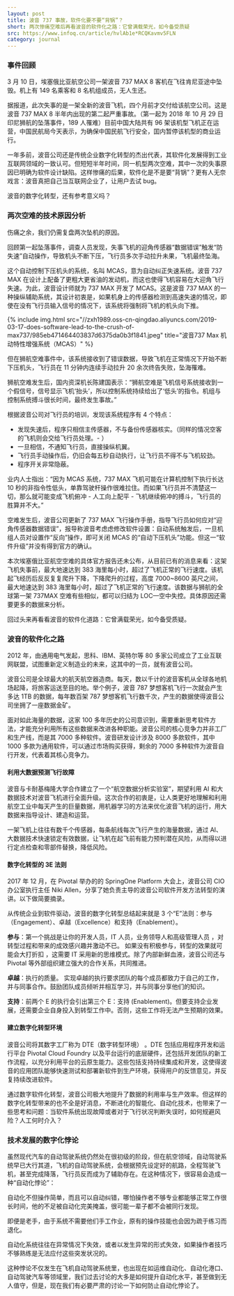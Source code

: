 ```yaml
---
layout: post
title: 波音 737 事故，软件化要不要“背锅”？
short: 两次惨痛空难后再看波音的软件化之路：它曾满载荣光，如今备受质疑
src: https://www.infoq.cn/article/hvlAb1e*RCQKavmv5FLN
category: journal
---
```


### 事件回顾

3 月 10 日，埃塞俄比亚航空公司一架波音 737 MAX 8 客机在飞往肯尼亚途中坠毁。机上有 149 名乘客和 8 名机组成员，无人生还。

据报道，此次失事的是一架全新的波音飞机，四个月前才交付给该航空公司。这是波音 737 MAX 8 半年内出现的第二起严重事故。（第一起为 2018 年 10 月 29 日印尼狮航的坠落事件，189 人罹难）目前中国大陆共有 96 架该机型飞机正在运营，中国民航局今天表示，为确保中国民航飞行安全，囯内暂停该机型的商业运行。

一年多前，波音公司还是传统企业数字化转型的杰出代表，其软件化发展得到工业互联网领域的一致认可。但短短半年时间，同一机型两次空难，其中一次的失事原因已明确为软件设计缺陷。这样惨痛的后果，软件化是不是要“背锅”？更有人无奈戏言：波音真把自己当互联网企业了，让用户去试 bug。

波音的数字化转型，还有参考意义吗？

### 两次空难的技术原因分析

伤痛之余，我们仍需复盘两次坠机的原因。

回顾第一起坠落事件，调查人员发现，失事飞机的迎角传感器“数据错误”触发“防失速”自动操作，导致机头不断下压，飞行员多次手动拉升未果，飞机最终坠海。

这个自动控制下压机头的系统，名叫 MCAS，意为自动纠正失速系统。波音 737 MAX 在设计上配备了更粗大更省油的发动机，而这也使得飞机容易在大迎角飞行失速。为此，波音设计师就为 737 MAX 开发了 MCAS。这是波音 737 MAX 的一种操纵辅助系统，其设计初衷是，如果机身上的传感器检测到高速失速的情况，即使在没有飞行员输入信号的情况下，该系统将强制将飞机的机头向下推。

{% include img.html src="//zxh1989.oss-cn-qingdao.aliyuncs.com/2019-03-17-does-software-lead-to-the-crush-of-max737/985eb471464403837d6375da0b3f1841.jpeg" title="波音737 Max 机动特性增强系统（MCAS）" %}

但在狮航空难事件中，该系统接收到了错误数据，导致飞机在正常情况下开始不断下压机头，飞行员在 11 分钟内连续手动拉升 20 余次终告失败，坠海罹难。

狮航空难发生后，国内资深机长陈建国表示：“狮航空难是飞机信号系统接收到一个假信号，信号显示飞机‘抬头’，所以控制系统持续给出了‘低头’的指令。机组与控制系统搏斗很长时间，最终发生事故。”

根据波音公司对飞行员的培训，发现该系统程序有 4 个特点：

- 发现失速后，程序只相信主传感器，不与备份传感器核实。（同样的情况空客的飞机则会交给飞行员处理。- ）
- 一旦相信，不通知飞行员，直接操纵机翼。
- 飞行员手动操作后，仍旧会每五秒自动执行，让飞行员不得不与飞机较劲。
- 程序开关非常隐蔽。

业内人士指出：“因为 MCAS 系统，737 MAX 飞机可能在计算机控制下执行长达 10 秒的非指令性低头，单靠驾驶杆操作很难拉住。而如果飞行员并不清楚这一切，那么就可能变成飞机俯冲 - 人工向上配平 - 飞机继续俯冲的搏斗，飞行员的胜算并不大。”

空难发生后，波音公司更新了 737 MAX 飞行操作手册，指导飞行员如何应对“迎角传感器数据错误”，报导称波音考虑虑修改软件设置：自动系统触发后，一旦机组人员对设置作“反向”操作，即可关闭 MCAS 的“自动下压机头”功能。但这一“软件升级”并没有得到官方的确认。

本次埃塞俄比亚航空空难的具体官方报告还未公布，从目前已有的消息来看：这架飞机失事前，最大地速达到 383 海里每小时，超过了飞机正常的飞行速度。该机起飞经历后反反复复爬升下降，下降爬升的过程，高度 7000~8600 英尺之间，最大地速达到 383 海里每小时，超过了飞机正常的飞行速度。该数据与狮航的全球第一架 737MAX 空难有些相似，都可以归结为 LOC—空中失控。具体原因还需要更多的数据来分析。

回过头来再看看波音的软件化道路：它曾满载荣光，如今备受质疑。

### 波音的软件化之路

2012 年，由通用电气发起，思科、IBM、英特尔等 80 多家公司成立了工业互联网联盟，试图重新定义制造业的未来，这其中的一员，就有波音公司。

波音公司是全球最大的航天航空器造商。每天，数以千计的波音客机从全球各地机场起降，将旅客运送至目的地。举个例子，波音 787 梦想客机飞行一次就会产生多达 1TB 的数据，每年数百架 787 梦想客机飞行数千次，产生的数据使得波音公司坐拥了一座数据金矿。

面对如此海量的数据，这家 100 多年历史的公司意识到，需要重新思考软件方法，才能充分利用所有这些数据来改进各种职能。波音公司的核心竞争力并非工厂和生产线，而是其 7000 多种软件。波音研发设计涉及 8000 多款软件，其中 1000 多款为通用软件，可以通过市场购买获得，剩余的 7000 多种软件为波音自行开发，代表着其核心竞争力。

#### 利用大数据预测飞行故障
波音与卡耐基梅隆大学合作建立了一个“航空数据分析实验室”，期望利用 AI 和大数据技术对波音飞机进行全面升级。这次合作的初衷是，让人类更好地理解和利用航空工业中每天产生的巨量数据，用机器学习的方法来优化波音飞机的运行，用大数据来指导设计、建造和运营。

一架飞机上往往有数千个传感器，每条航线每次飞行产生的海量数据，通过 AI、大数据技术快速锁定有效数据，让飞机在起飞前有能力预判潜在风险，从而得以进行定点检查和零部件替换，降低风险。

#### 数字化转型的 3E 法则
2017 年 12 月，在 Pivotal 举办的的 SpringOne Platform 大会上，波音公司 CIO 办公室执行主任 Niki Allen，分享了她负责主导的波音公司软件开发方法转型的演讲。以下做简要摘录。

从传统企业到软件驱动，波音的数字化转型总结起来就是 3 个“E”法则：参与（Engagement）、卓越（Excellence）和支持（Enablement）。

**参与**：第一个挑战是让你的开发人员，IT 人员，业务领导人和高级管理人员 ，对转型过程和带来的成效感兴趣并激动不已。 如果没有积极参与，转型的效果就可能会大打折扣 ，这需要 IT 采用新的思维模式。除了内部新鲜血液，波音公司还与 Pivotal 等外部组织建立强大的合作关系，共同推进。

**卓越**：执行的质量。 实现卓越的执行要求团队的每个成员都致力于自己的工作，并与同事合作。鼓励团队成员倾听并相互学习，并与同事分享他们的知识。

**支持**：前两个 E 的执行会引出第三个 E：支持 (Enablement)。但要支持企业发展，还需要企业自身投入到转型工作中。否则，这些工作将无法产生预期的效果。

#### 建立数字化转型环境
波音公司将其数字工厂称为 DTE（数字转型环境） 。DTE 包括应用程序开发和运行平台 Pivotal Cloud Foundry 以及平台运行的底层硬件，还包括开发团队的新工作流程，以充分利用平台的云原生能力。这些包括支持持续集成和开发，这使得波音的应用团队能够快速测试和部署新软件到生产环境，获得用户的反馈意见，并反复持续改进软件。

通过数字软件化转型，波音公司极大地提升了数据的利用率与生产效率。但这样的数字化转型带来的也不全是好消息，不断进化的智能化、自动化技术，也带来了一些思考和问题：当软件系统出现故障或者对于飞行状况判断失误时，如何规避风险？人工何时介入？

### 技术发展的数字化悖论

虽然现代汽车的自动驾驶系统仍然处在很初级的阶段，但在航空领域，自动驾驶系统早已大行其道，飞机的自动驾驶系统，会根据预先设定好的航路，全程驾驶飞机，甚至完成降落，飞行员反而成为了辅助存在。在这种情况下，很容易会造成一种“自动化悖论”：

自动化不但操作简单，而且可以自动纠错，哪怕操作者不够专业都能够正常工作很长时间，他的不足被自动化完美掩盖，很可能一辈子都不会被同行发现。

即便是老手，由于系统不需要他们手工作业，原有的操作技能也会因为疏于练习而退化。

自动化系统往往在异常情况下失效，或者以发生异常的形式失效，如果操作者技巧不够熟练是无法应付这些突发状况的。

这种悖论不仅发生在飞机自动驾驶系统里，也出现在如运维自动化、自动化港口、自动驾驶汽车等领域里，我们过去讨论的大多是如何提升自动化水平，甚至做到无人值守，但是，现在我们有必要严肃的讨论一下如何防止自动化悖论了。